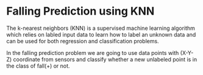 # Falling Prediction using KNN

The k-nearest neighbors (KNN) is a supervised machine learning algorithm which relies on labled input data to learn how to label an unknown data and can be used for both regression and classification problems.
 
In the falling prediction problem we are going to use data points with (X-Y-Z) coordinate from sensors and classify whether a new unlabeled point is in the class of fall(+) or not.

